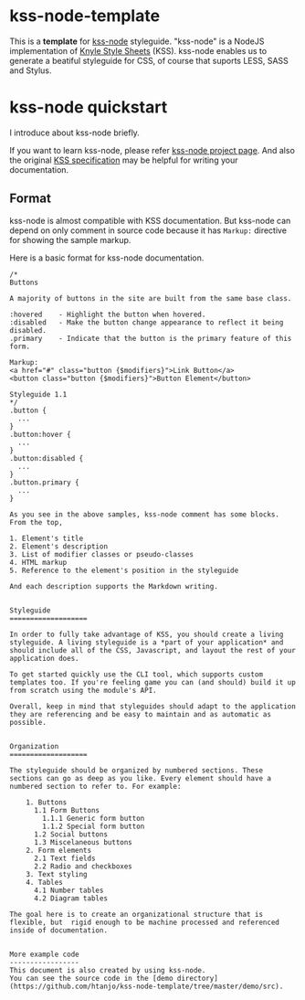 kss-node-template
=================

This is a **template** for [kss-node](https://github.com/hughsk/kss-node) styleguide.
"kss-node" is a NodeJS implementation of [Knyle Style Sheets](https://github.com/kneath/kss) (KSS).
kss-node enables us to generate a beatiful styleguide for CSS, of course that suports LESS, SASS and Stylus.


kss-node quickstart
===================

I introduce about kss-node briefly.

If you want to learn kss-node, please refer [kss-node project page](https://github.com/hughsk/kss-node).
And also the original [KSS specification](https://github.com/kneath/kss/blob/master/SPEC.md) may be helpful for writing your documentation.


Format
------
kss-node is almost compatible with KSS documentation.
But kss-node can depend on only comment in source code because it has `Markup:` directive for showing the sample markup.

Here is a basic format for kss-node documentation.

```css, scss
/*
Buttons

A majority of buttons in the site are built from the same base class.

:hovered    - Highlight the button when hovered.
:disabled   - Make the button change appearance to reflect it being disabled.
.primary    - Indicate that the button is the primary feature of this form.

Markup:
<a href="#" class="button {$modifiers}">Link Button</a>
<button class="button {$modifiers}">Button Element</button>

Styleguide 1.1
*/
.button {
  ...
}
.button:hover {
  ...
}
.button:disabled {
  ...
}
.button.primary {
  ...
}

As you see in the above samples, kss-node comment has some blocks.
From the top,

1. Element's title
2. Element's description
3. List of modifier classes or pseudo-classes
4. HTML markup
5. Reference to the element's position in the styleguide

And each description supports the Markdown writing.


Styleguide
===================

In order to fully take advantage of KSS, you should create a living styleguide. A living styleguide is a *part of your application* and should include all of the CSS, Javascript, and layout the rest of your application does.

To get started quickly use the CLI tool, which supports custom templates too. If you're feeling game you can (and should) build it up from scratch using the module's API.

Overall, keep in mind that styleguides should adapt to the application they are referencing and be easy to maintain and as automatic as possible.


Organization
===================

The styleguide should be organized by numbered sections. These sections can go as deep as you like. Every element should have a numbered section to refer to. For example:

    1. Buttons
      1.1 Form Buttons
        1.1.1 Generic form button
        1.1.2 Special form button
      1.2 Social buttons
      1.3 Miscelaneous buttons
    2. Form elements
      2.1 Text fields
      2.2 Radio and checkboxes
    3. Text styling
    4. Tables
      4.1 Number tables
      4.2 Diagram tables

The goal here is to create an organizational structure that is flexible, but  rigid enough to be machine processed and referenced inside of documentation.


More example code
-----------------
This document is also created by using kss-node.
You can see the source code in the [demo directory](https://github.com/htanjo/kss-node-template/tree/master/demo/src).